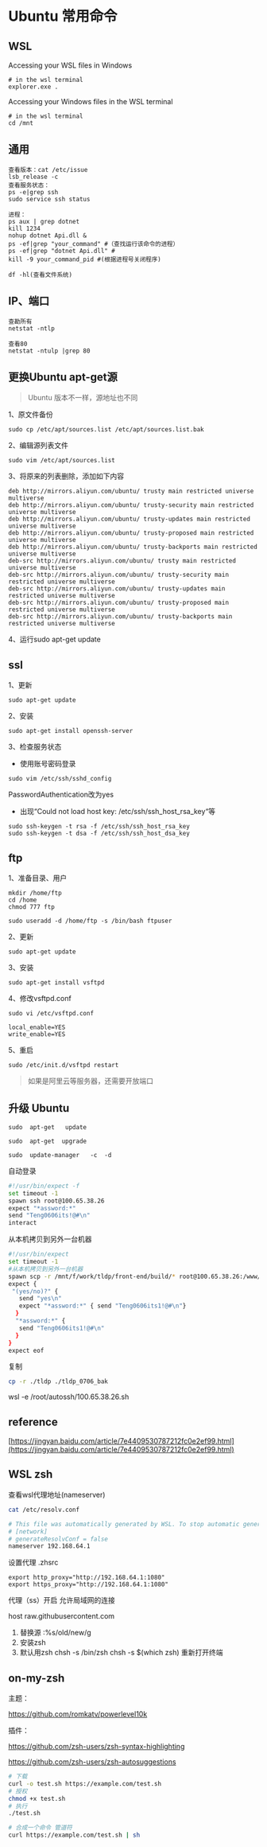 # Ubuntu 常用命令

## WSL

Accessing your WSL files in Windows

```
# in the wsl terminal
explorer.exe .
```

Accessing your Windows files in the WSL terminal

```
# in the wsl terminal
cd /mnt
```

## 通用

```
查看版本：cat /etc/issue
lsb_release -c
查看服务状态：
ps -e|grep ssh
sudo service ssh status

进程：
ps aux | grep dotnet
kill 1234
nohup dotnet Api.dll &
ps -ef|grep "your_command" #（查找运行该命令的进程）
ps -ef|grep "dotnet Api.dll" #
kill -9 your_command_pid #(根据进程号关闭程序)

df -hl(查看文件系统)
```

## IP、端口

```
查勘所有
netstat -ntlp

查看80
netstat -ntulp |grep 80
```

## 更换Ubuntu apt-get源

> Ubuntu 版本不一样，源地址也不同

1、原文件备份

```
sudo cp /etc/apt/sources.list /etc/apt/sources.list.bak
```

2、编辑源列表文件

```
sudo vim /etc/apt/sources.list
```

3、将原来的列表删除，添加如下内容

```
deb http://mirrors.aliyun.com/ubuntu/ trusty main restricted universe multiverse
deb http://mirrors.aliyun.com/ubuntu/ trusty-security main restricted universe multiverse
deb http://mirrors.aliyun.com/ubuntu/ trusty-updates main restricted universe multiverse
deb http://mirrors.aliyun.com/ubuntu/ trusty-proposed main restricted universe multiverse
deb http://mirrors.aliyun.com/ubuntu/ trusty-backports main restricted universe multiverse
deb-src http://mirrors.aliyun.com/ubuntu/ trusty main restricted universe multiverse
deb-src http://mirrors.aliyun.com/ubuntu/ trusty-security main restricted universe multiverse
deb-src http://mirrors.aliyun.com/ubuntu/ trusty-updates main restricted universe multiverse
deb-src http://mirrors.aliyun.com/ubuntu/ trusty-proposed main restricted universe multiverse
deb-src http://mirrors.aliyun.com/ubuntu/ trusty-backports main restricted universe multiverse
```

4、运行sudo apt-get update

## ssl

1、更新

```
sudo apt-get update
```

2、安装

```
sudo apt-get install openssh-server
```

3、检查服务状态

- 使用账号密码登录

```
sudo vim /etc/ssh/sshd_config
```

PasswordAuthentication改为yes

- 出现“Could not load host key: /etc/ssh/ssh_host_rsa_key“等

```
sudo ssh-keygen -t rsa -f /etc/ssh/ssh_host_rsa_key
sudo ssh-keygen -t dsa -f /etc/ssh/ssh_host_dsa_key
```

## ftp

1、准备目录、用户

```
mkdir /home/ftp
cd /home
chmod 777 ftp

sudo useradd -d /home/ftp -s /bin/bash ftpuser
```

2、更新

```
sudo apt-get update
```

3、安装

```
sudo apt-get install vsftpd
```

4、修改vsftpd.conf

```
sudo vi /etc/vsftpd.conf
```

```
local_enable=YES
write_enable=YES
```

5、重启

```
sudo /etc/init.d/vsftpd restart
```

> 如果是阿里云等服务器，还需要开放端口

## 升级 Ubuntu

```
sudo  apt-get   update
```

```
sudo  apt-get  upgrade
```

```
sudo  update-manager   -c  -d
```

自动登录

```sh
#!/usr/bin/expect -f
set timeout -1
spawn ssh root@100.65.38.26
expect "*assword:*"
send "Teng0606its!@#\n"
interact

```

从本机拷贝到另外一台机器

```sh
#!/usr/bin/expect
set timeout -1
#从本机拷贝到另外一台机器
spawn scp -r /mnt/f/work/tldp/front-end/build/* root@100.65.38.26:/www/tldp
expect {
 "(yes/no)?" {
   send "yes\n"
   expect "*assword:*" { send "Teng0606its1!@#\n"}
  }
  "*assword:*" {
   send "Teng0606its1!@#\n"
  }
}
expect eof
```

复制

``` sh
cp -r ./tldp ./tldp_0706_bak
```

wsl -e /root/autossh/100.65.38.26.sh

## reference

[https://jingyan.baidu.com/article/7e4409530787212fc0e2ef99.html](https://jingyan.baidu.com/article/7e4409530787212fc0e2ef99.html)

## WSL zsh

查看wsl代理地址(nameserver)

```sh
cat /etc/resolv.conf
```

```sh
# This file was automatically generated by WSL. To stop automatic generation of this file, add the following entry to /etc/wsl.conf:
# [network]
# generateResolvConf = false
nameserver 192.168.64.1
```

设置代理 .zhsrc

```
export http_proxy="http://192.168.64.1:1080"
export https_proxy="http://192.168.64.1:1080"
```

代理（ss）开启 允许局域网的连接

host raw.githubusercontent.com

1. 替换源 :%s/old/new/g
2. 安装zsh
3. 默认用zsh
chsh -s /bin/zsh
chsh -s $(which zsh)
重新打开终端

## on-my-zsh

主题：

<https://github.com/romkatv/powerlevel10k>

插件：

<https://github.com/zsh-users/zsh-syntax-highlighting>

<https://github.com/zsh-users/zsh-autosuggestions>

```sh
# 下载
curl -o test.sh https://example.com/test.sh
# 授权
chmod +x test.sh
# 执行
./test.sh

# 合成一个命令 管道符
curl https://example.com/test.sh | sh
```
